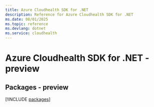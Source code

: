 ```yaml
---
title: Azure Cloudhealth SDK for .NET
description: Reference for Azure Cloudhealth SDK for .NET
ms.date: 08/01/2025
ms.topic: reference
ms.devlang: dotnet
ms.service: cloudhealth
---
```

# Azure Cloudhealth SDK for .NET - preview
## Packages - preview
[!INCLUDE [packages](cloudhealth-index.md)]